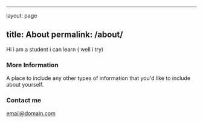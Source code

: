 
---
layout: page












title: About
permalink: /about/
---

Hi i am a student i can learn ( well i try)

### More Information

A place to include any other types of information that you'd like to include about yourself.

### Contact me

[email@domain.com](mailto:email@domain.com)
